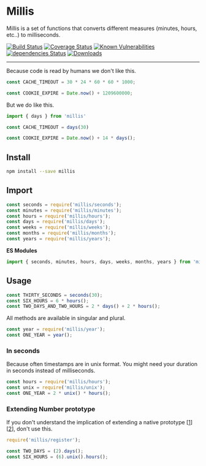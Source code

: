 # Millis

Millis is a set of functions that converts different measures (minutes, hours, etc..) to milliseconds.

[![Build Status](https://travis-ci.org/Moeriki/node-millis.svg?branch=master)](https://travis-ci.org/Moeriki/node-millis) [![Coverage Status](https://coveralls.io/repos/github/Moeriki/node-millis/badge.svg?branch=master)](https://coveralls.io/github/Moeriki/node-millis?branch=master) [![Known Vulnerabilities](https://snyk.io/test/github/moeriki/node-millis/badge.svg)](https://snyk.io/test/github/moeriki/node-millis) [![dependencies Status](https://david-dm.org/moeriki/node-millis/status.svg)](https://david-dm.org/moeriki/node-millis) [![Downloads](http://img.shields.io/npm/dm/millis.svg?style=flat)](https://www.npmjs.org/package/millis)

---

Because code is read by humans we don't like this.

```javascript
const CACHE_TIMEOUT = 30 * 24 * 60 * 60 * 1000;

const COOKIE_EXPIRE = Date.now() + 1209600000;
```

But we do like this.

```javascript
import { days } from 'millis'

const CACHE_TIMEOUT = days(30)

const COOKIE_EXPIRE = Date.now() + 14 * days();
```

## Install

```sh
npm install --save millis
```

## Import

```javascript
const seconds = require('millis/seconds');
const minutes = require('millis/minutes');
const hours = require('millis/hours');
const days = require('millis/days');
const weeks = require('millis/weeks');
const months = require('millis/months');
const years = require('millis/years');
```

**ES Modules**

```javascript
import { seconds, minutes, hours, days, weeks, months, years } from 'millis';
```

## Usage

```javascript
const THIRTY_SECONDS = seconds(30);
const SIX_HOURS = 6 * hours();
const TWO_DAYS_AND_TWO_HOURS = 2 * days() + 2 * hours();
```

All methods are available in singular and plural.

```javascript
const year = require('millis/year');
const ONE_YEAR = year();
```

### In seconds

Because often timestamps are in unix format. You might need your duration in seconds instead of milliseconds.

```javascript
const hours = require('millis/hours');
const unix = require('millis/unix');
const ONE_YEAR = 2 * unix() * hours();
```

### Extending Number prototype

If you don't understand the implication of extending a native prototype \[[1](http://perfectionkills.com/extending-native-builtins/)\] \[[2](http://stackoverflow.com/questions/14034180/why-is-extending-native-objects-a-bad-practice)\], don't use this.

```javascript
require('millis/register');

const TWO_DAYS = (2).days();
const SIX_HOURS = (6).unix().hours();
```
